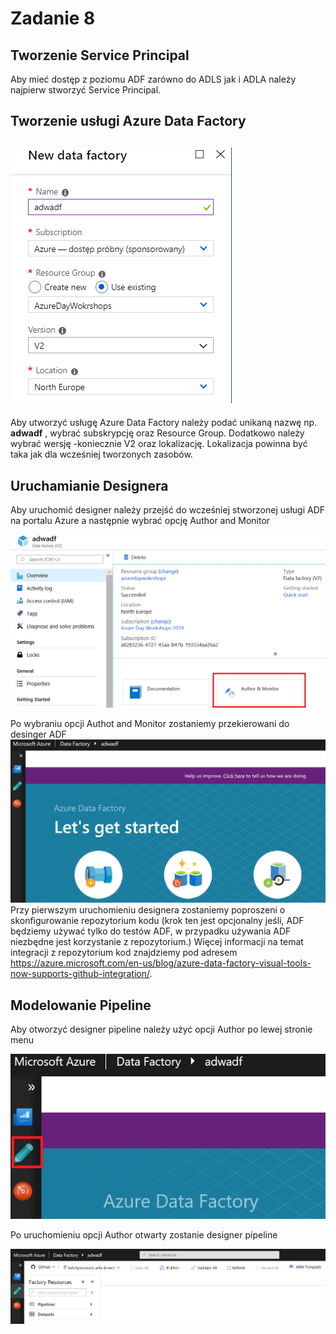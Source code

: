 # Zadanie 8

## Tworzenie Service Principal

Aby mieć dostęp z poziomu ADF zarówno do ADLS jak i ADLA należy najpierw stworzyć Service Principal.

## Tworzenie usługi Azure Data Factory

## ![](../Imgs/CreateADF.png)

Aby utworzyć usługę Azure Data Factory należy podać unikaną nazwę np. **adwadf** , wybrać subskrypcję oraz Resource Group. Dodatkowo należy wybrać wersję -koniecznie V2 oraz lokalizację. Lokalizacja powinna być taka jak dla wcześniej tworzonych zasobów.

## Uruchamianie Designera

Aby uruchomić designer należy przejść do wcześniej stworzonej usługi ADF na portalu Azure a następnie wybrać opcję Author and Monitor

![](../Imgs/ADFRunDesinger.png)

Po wybraniu opcji Authot and Monitor zostaniemy przekierowani do desinger ADF
![](../Imgs/ADFDesigner.png)
Przy pierwszym uruchomieniu designera zostaniemy poproszeni o skonfigurowanie repozytorium kodu (krok ten jest opcjonalny jeśli, ADF będziemy używać tylko do testów ADF, w przypadku używania ADF niezbędne jest korzystanie z repozytorium.) Więcej informacji na temat integracji z repozytorium kod znajdziemy pod adresem https://azure.microsoft.com/en-us/blog/azure-data-factory-visual-tools-now-supports-github-integration/.

## Modelowanie Pipeline

Aby otworzyć designer pipeline należy użyć opcji Author po lewej stronie menu

![](../Imgs/ADFAuthor.png)

Po uruchomieniu opcji Author otwarty zostanie designer pipeline

![](../Imgs/ADFFlowDesigner.png)
